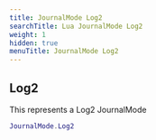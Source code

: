 ```yaml
---
title: JournalMode Log2
searchTitle: Lua JournalMode Log2
weight: 1
hidden: true
menuTitle: JournalMode Log2
---
```

## Log2

This represents a Log2 JournalMode
```lua
JournalMode.Log2
```